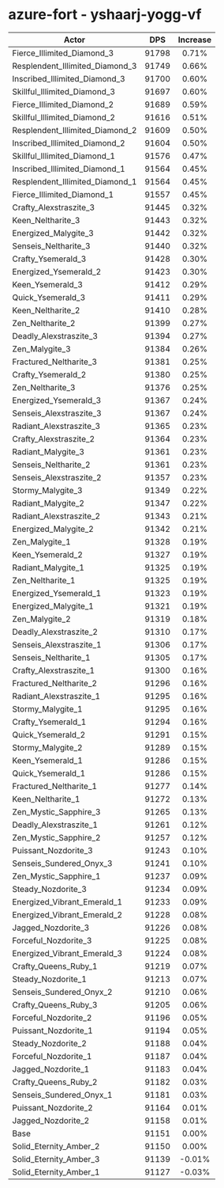 # azure-fort - yshaarj-yogg-vf
| Actor | DPS | Increase |
|---|:---:|:---:|
|Fierce_Illimited_Diamond_3|91798|0.71%|
|Resplendent_Illimited_Diamond_3|91749|0.66%|
|Inscribed_Illimited_Diamond_3|91700|0.60%|
|Skillful_Illimited_Diamond_3|91697|0.60%|
|Fierce_Illimited_Diamond_2|91689|0.59%|
|Skillful_Illimited_Diamond_2|91616|0.51%|
|Resplendent_Illimited_Diamond_2|91609|0.50%|
|Inscribed_Illimited_Diamond_2|91604|0.50%|
|Skillful_Illimited_Diamond_1|91576|0.47%|
|Inscribed_Illimited_Diamond_1|91564|0.45%|
|Resplendent_Illimited_Diamond_1|91564|0.45%|
|Fierce_Illimited_Diamond_1|91557|0.45%|
|Crafty_Alexstraszite_3|91445|0.32%|
|Keen_Neltharite_3|91443|0.32%|
|Energized_Malygite_3|91442|0.32%|
|Senseis_Neltharite_3|91440|0.32%|
|Crafty_Ysemerald_3|91428|0.30%|
|Energized_Ysemerald_2|91423|0.30%|
|Keen_Ysemerald_3|91412|0.29%|
|Quick_Ysemerald_3|91411|0.29%|
|Keen_Neltharite_2|91410|0.28%|
|Zen_Neltharite_2|91399|0.27%|
|Deadly_Alexstraszite_3|91394|0.27%|
|Zen_Malygite_3|91384|0.26%|
|Fractured_Neltharite_3|91381|0.25%|
|Crafty_Ysemerald_2|91380|0.25%|
|Zen_Neltharite_3|91376|0.25%|
|Energized_Ysemerald_3|91367|0.24%|
|Senseis_Alexstraszite_3|91367|0.24%|
|Radiant_Alexstraszite_3|91365|0.23%|
|Crafty_Alexstraszite_2|91364|0.23%|
|Radiant_Malygite_3|91361|0.23%|
|Senseis_Neltharite_2|91361|0.23%|
|Senseis_Alexstraszite_2|91357|0.23%|
|Stormy_Malygite_3|91349|0.22%|
|Radiant_Malygite_2|91347|0.22%|
|Radiant_Alexstraszite_2|91343|0.21%|
|Energized_Malygite_2|91342|0.21%|
|Zen_Malygite_1|91328|0.19%|
|Keen_Ysemerald_2|91327|0.19%|
|Radiant_Malygite_1|91325|0.19%|
|Zen_Neltharite_1|91325|0.19%|
|Energized_Ysemerald_1|91323|0.19%|
|Energized_Malygite_1|91321|0.19%|
|Zen_Malygite_2|91319|0.18%|
|Deadly_Alexstraszite_2|91310|0.17%|
|Senseis_Alexstraszite_1|91306|0.17%|
|Senseis_Neltharite_1|91305|0.17%|
|Crafty_Alexstraszite_1|91300|0.16%|
|Fractured_Neltharite_2|91296|0.16%|
|Radiant_Alexstraszite_1|91295|0.16%|
|Stormy_Malygite_1|91295|0.16%|
|Crafty_Ysemerald_1|91294|0.16%|
|Quick_Ysemerald_2|91291|0.15%|
|Stormy_Malygite_2|91289|0.15%|
|Keen_Ysemerald_1|91286|0.15%|
|Quick_Ysemerald_1|91286|0.15%|
|Fractured_Neltharite_1|91277|0.14%|
|Keen_Neltharite_1|91272|0.13%|
|Zen_Mystic_Sapphire_3|91265|0.13%|
|Deadly_Alexstraszite_1|91261|0.12%|
|Zen_Mystic_Sapphire_2|91257|0.12%|
|Puissant_Nozdorite_3|91243|0.10%|
|Senseis_Sundered_Onyx_3|91241|0.10%|
|Zen_Mystic_Sapphire_1|91237|0.09%|
|Steady_Nozdorite_3|91234|0.09%|
|Energized_Vibrant_Emerald_1|91233|0.09%|
|Energized_Vibrant_Emerald_2|91228|0.08%|
|Jagged_Nozdorite_3|91226|0.08%|
|Forceful_Nozdorite_3|91225|0.08%|
|Energized_Vibrant_Emerald_3|91224|0.08%|
|Crafty_Queens_Ruby_1|91219|0.07%|
|Steady_Nozdorite_1|91213|0.07%|
|Senseis_Sundered_Onyx_2|91210|0.06%|
|Crafty_Queens_Ruby_3|91205|0.06%|
|Forceful_Nozdorite_2|91196|0.05%|
|Puissant_Nozdorite_1|91194|0.05%|
|Steady_Nozdorite_2|91188|0.04%|
|Forceful_Nozdorite_1|91187|0.04%|
|Jagged_Nozdorite_1|91183|0.04%|
|Crafty_Queens_Ruby_2|91182|0.03%|
|Senseis_Sundered_Onyx_1|91181|0.03%|
|Puissant_Nozdorite_2|91164|0.01%|
|Jagged_Nozdorite_2|91158|0.01%|
|Base|91151|0.00%|
|Solid_Eternity_Amber_2|91150|0.00%|
|Solid_Eternity_Amber_3|91139|-0.01%|
|Solid_Eternity_Amber_1|91127|-0.03%|
